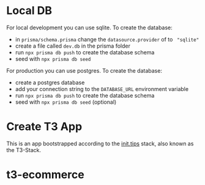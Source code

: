 # Local DB

For local development you can use sqlite. To create the database:

- in `prisma/schema.prisma` change the `datasource.provider` of  to ` "sqlite"`
- create a file called `dev.db` in the prisma folder
- run `npx prisma db push` to create the database schema
- seed with `npx prisma db seed`

For production you can use postgres. To create the database:

- create a postgres database
- add your connection string to the `DATABASE_URL` environment variable
- run `npx prisma db push` to create the database schema
- seed with `npx prisma db seed` (optional)

# Create T3 App

This is an app bootstrapped according to the [init.tips](https://init.tips) stack, also known as the T3-Stack.
# t3-ecommerce
